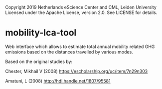 Copyright 2019 Netherlands eScience Center and CML, Leiden University
Licensed under the Apache License, version 2.0. See LICENSE for details.

# mobility-lca-tool
Web interface which allows to estimate total annual mobility related GHG emissions based on the distances travelled by various modes.  

Based on the original studies by: 

Chester, Mikhail V (2008)
https://escholarship.org/uc/item/7n29n303

Amatuni, L (2008)
http://hdl.handle.net/1807/95581
